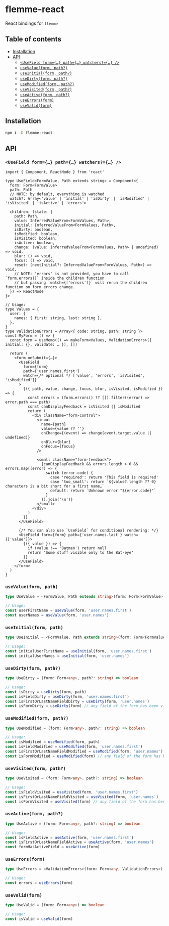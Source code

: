 # flemme-react

React bindings for `flemme`

## Table of contents

- [Installation](#installation)
- [API](#api)
  - [`<UseField form={…} path={…} watchers?={…} />`](#usefield-form-path-watchers-)
  - [`useValue(form, path?)`](#usevalueform-path)
  - [`useInitial(form, path?)`](#useinitialform-path)
  - [`useDirty(form, path?)`](#usedirtyform-path)
  - [`useModified(form, path?)`](#usemodifiedform-path)
  - [`useVisited(form, path?)`](#usevisitedform-path)
  - [`useActive(form, path?)`](#useactiveform-path)
  - [`useErrors(form)`](#useerrorsform)
  - [`useValid(form)`](#usevalidform)

## Installation

```bash
npm i -D flemme-react
```

## API

### `<UseField form={…} path={…} watchers?={…} />`

```tsx
import { Component, ReactNode } from 'react'

type UseField<FormValue, Path extends string> = Component<{
  form: Form<FormValue>
  path: Path
  // NOTE: by default, everything is watched
  watch?: Array<'value' | 'initial' | 'isDirty' | 'isModified' | 'isVisited' | 'isActive' | 'errors'>

  children: (state: {
    path: Path,
    value: InferredValueFrom<FormValues, Path>,
    initial: InferredValueFrom<FormValues, Path>,
    isDirty: boolean,
    isModified: boolean,
    isVisited: boolean,
    isActive: boolean,
    change: (value: InferredValueFrom<FormValues, Path> | undefined) => void,
    blur: () => void,
    focus: () => void,
    reset: (nextInitial?: InferredValueFrom<FormValues, Path>) => void,
    // NOTE: 'errors' is not provided, you have to call `form.errors()` inside the children function
    // but passing `watch={['errors']}` will rerun the children function on form errors change.
  }) => ReactNode
}>

// Usage:
type Values = {
  user: {
    names: { first: string, last: string },
  },
}
type ValidationErrors = Array<{ code: string, path: string }>
const MyForm = () => {
  const form = useMemo(() => makeForm<Values, ValidationErrors>({ initial: {}, validate: … }), [])

  return (
    <form onSubmit={…}>
      <UseField
        form={form}
        path={'user.names.first'}
        watch={/* optional */ ['value', 'errors', 'isVisited', 'isModified']}
      >
        {({ path, value, change, focus, blur, isVisited, isModified }) => {
          const errors = (form.errors() ?? []).filter((error) => error.path === path)
          const canDisplayFeedback = isVisited || isModified
          return (
            <div className="form-control">
              <input
                name={path}
                value={value ?? ''}
                onChange={(event) => change(event.target.value || undefined)}
                onBlur={blur}
                onFocus={focus}
              />

              <small className="form-feedback">
                {canDisplayFeedback && errors.length > 0 && errors.map((error) => {
                  switch (error.code) {
                    case 'required': return 'This field is required'
                    case 'too_small': return `${value?.length ?? 0} characters is a bit short for a first name…`
                    default: return `Unknown error "${error.code}"`
                  }
                }).join('\n')}
              </small>
            </div>
          )
        }}
      </UseField>

      {/* You can also use `UseField` for conditional rendering: */}
      <UseField form={form} path={'user.names.last'} watch={['value']}>
        {({ value }) => {
          if (value !== 'Batman') return null
          return 'Some stuff visible only to the Bat-eye'
        }}
      </UseField>
    </form>
  )
}
```

### `useValue(form, path)`

```ts
type UseValue = <FormValue, Path extends string>(form: Form<FormValue>, path: Path) => InferredValueFrom<FormValue, Path>

// Usage:
const userFirstName = useValue(form, 'user.names.first')
const userNames = useValue(form, 'user.names')
```

### `useInitial(form, path)`

```ts
type UseInitial = <FormValue, Path extends string>(form: Form<FormValue>, path: Path) => InferredValueFrom<FormValue, Path>

// Usage:
const initialUserFirstName = useInitial(form, 'user.names.first')
const initialUserNames = useInitial(form, 'user.names')
```

### `useDirty(form, path?)`

```ts
type UseDirty = (form: Form<any>, path?: string) => boolean

// Usage:
const isDirty = useDirty(form, path)
const isFieldDirty = useDirty(form, 'user.names.first')
const isFirstOrLastNameFieldDirty = useDirty(form, 'user.names')
const isFormDirty = useDirty(form) // any field of the form has been visited
```

### `useModified(form, path?)`

```ts
type UseModified = (form: Form<any>, path?: string) => boolean

// Usage:
const isModified = useModified(form, path)
const isFieldModified = useModified(form, 'user.names.first')
const isFirstOrLastNameFieldModified = useModified(form, 'user.names')
const isFormModified = useModified(form) // any field of the form has been visited
```

### `useVisited(form, path?)`

```ts
type UseVisited = (form: Form<any>, path?: string) => boolean

// Usage:
const isFieldVisited = useVisited(form, 'user.names.first')
const isFirstOrLastNameFieldVisited = useVisited(form, 'user.names')
const isFormVisited = useVisited(form) // any field of the form has been visited
```

### `useActive(form, path?)`

```ts
type UseActive = (form: Form<any>, path?: string) => boolean

// Usage:
const isFieldActive = useActive(form, 'user.names.first')
const isFirstOrLastNameFieldActive = useActive(form, 'user.names')
const formHasActiveField = useActive(form)
```

### `useErrors(form)`

```ts
type UseErrors = <ValidationErrors>(form: Form<any, ValidationErrors>) => ValidationErrors // the return type of _your_ validator

// Usage:
const errors = useErrors(form)
```

### `useValid(form)`

```ts
type UseValid = (form: Form<any>) => boolean

// Usage:
const isValid = useValid(form)
```
